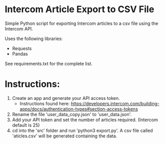 # Intercom Article Export to CSV File 

Simple Python script for exporting Intercom articles to a csv file using the Intercom API.

Uses the following libraries:
- Requests
- Pandas

See requirements.txt for the complete list.

# Instructions:
1. Create an app and generate your API access token. 
    - Instructions found here: https://developers.intercom.com/building-apps/docs/authentication-types#section-access-tokens
2. Rename the file 'user_data_copy.json' to 'user_data.json'.
3. Add your API token and set the number of articles required. (Intercom default is 25)
4. cd into the 'src' folder and run 'python3 export.py'. A csv file called 'aticles.csv' will be generated containing the data.
